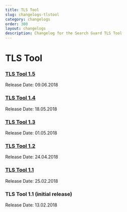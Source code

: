 ```yaml
---
title: TLS Tool
slug: changelogs-tlstool
category: changelogs
order: 300
layout: changelogs
description: Changelog for the Search Guard TLS Tool
---
```


<!---
Copryight 2010 floragunn GmbH
-->

# TLS Tool

### [TLS Tool 1.5](changelog_tlstool_1_5.md)

Release Date: 09.06.2018

### [TLS Tool 1.4](changelog_tlstool_1_4.md)

Release Date: 18.05.2018

### [TLS Tool 1.3](changelog_tlstool_1_3.md)

Release Date: 01.05.2018

### [TLS Tool 1.2](changelog_tlstool_1_2.md)

Release Date: 24.04.2018

### [TLS Tool 1.1](changelog_tlstool_1_1.md)

Release Date: 25.02.2018

### TLS Tool 1.1 (initial release)

Release Date: 13.02.2018
